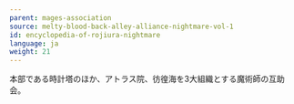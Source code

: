 ```yaml
---
parent: mages-association
source: melty-blood-back-alley-alliance-nightmare-vol-1
id: encyclopedia-of-rojiura-nightmare
language: ja
weight: 21
---
```


本部である時計塔のほか、アトラス院、彷徨海を3大組織とする魔術師の互助会。
